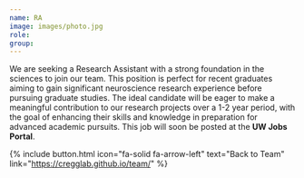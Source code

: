 ```yaml
---
name: RA
image: images/photo.jpg
role: 
group: 
---
```


We are seeking a Research Assistant with a strong foundation in the sciences to join our team. This position is perfect for recent graduates aiming to gain significant neuroscience research experience before pursuing graduate studies. The ideal candidate will be eager to make a meaningful contribution to our research projects over a 1-2 year period, with the goal of enhancing their skills and knowledge in preparation for advanced academic pursuits. This job will soon be posted at the <a href="https://jobs.wisc.edu/" target="_blank" style="text-decoration: none;"><strong>UW Jobs Portal</strong></a>.

{% include button.html icon="fa-solid fa-arrow-left" text="Back to Team" link="https://cregglab.github.io/team/" %}

